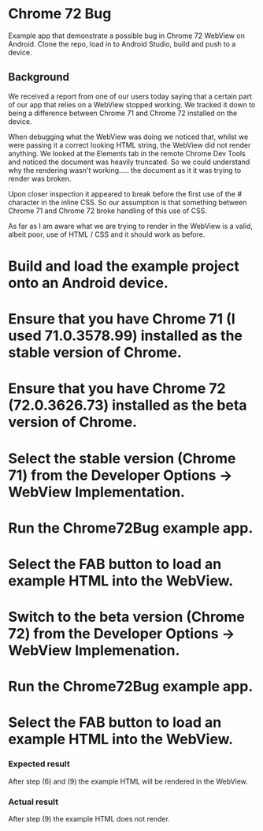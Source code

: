 # Chrome 72 Bug

Example app that demonstrate a possible bug in Chrome 72 WebView on Android. Clone the repo, load in to Android Studio, build and push to a device.

## Background
We received a report from one of our users today saying that a certain part of our app that relies on a WebView stopped working. We tracked it down to being a difference between Chrome 71 and Chrome 72 installed on the device.

When debugging what the WebView was doing we noticed that, whilst we were passing it a correct looking HTML string, the WebView did not render anything. We looked at the Elements tab in the remote Chrome Dev Tools and noticed the document was heavily truncated. So we could understand why the rendering wasn't working..... the document as it it was trying to render was broken.

Upon closer inspection it appeared to break before the first use of the # character in the inline CSS. So our assumption is that something between Chrome 71 and Chrome 72 broke handling of this use of CSS.

As far as I am aware what we are trying to render in the WebView is a valid, albeit poor, use of HTML / CSS and it should work as before.

# Build and load the example project onto an Android device.
# Ensure that you have Chrome 71 (I used 71.0.3578.99) installed as the stable version of Chrome.
# Ensure that you have Chrome 72 (72.0.3626.73) installed as the beta version of Chrome.
# Select the stable version (Chrome 71) from the Developer Options -> WebView Implementation.
# Run the Chrome72Bug example app.
# Select the FAB button to load an example HTML into the WebView.
# Switch to the beta version (Chrome 72) from the Developer Options -> WebView Implemenation.
# Run the Chrome72Bug example app.
# Select the FAB button to load an example HTML into the WebView.

### Expected result
After step (6) and (9) the example HTML will be rendered in the WebView.

### Actual result
After step (9) the example HTML does not render.
